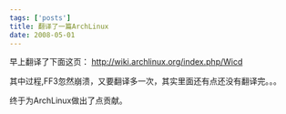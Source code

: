 ```yaml
--- 
tags: ['posts']
title: 翻译了一篇ArchLinux
date: 2008-05-01
---
```

早上翻译了下面这页：
http://wiki.archlinux.org/index.php/Wicd

其中过程,FF3忽然崩溃，又要翻译多一次，其实里面还有点还没有翻译完。。。

终于为ArchLinux做出了点贡献。
